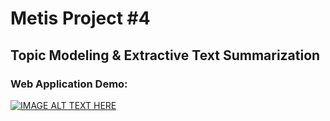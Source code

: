# Metis Project #4
## Topic Modeling & Extractive Text Summarization

### Web Application Demo:

[![IMAGE ALT TEXT HERE](https://img.youtube.com/vi/2SecxUvZ6Fk/0.jpg)](https://www.youtube.com/watch?v=2SecxUvZ6Fk)